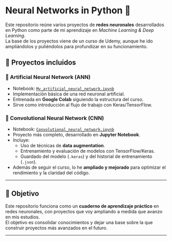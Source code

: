 # Neural Networks in Python 🧠

Este repositorio reúne varios proyectos de **redes neuronales** desarrollados en Python como parte de mi aprendizaje en *Machine Learning & Deep Learning*.  
La base de los proyectos viene de un curso de Udemy, aunque he ido ampliándolos y puliéndolos para profundizar en su funcionamiento.

## 📂 Proyectos incluidos

### 🔹 Artificial Neural Network (ANN)
- Notebook: [`My_artificial_neural_network.ipynb`](./Artificial-Neural-Network/My_artificial_neural_network.ipynb)  
- Implementación básica de una red neuronal artificial.
- Entrenada en **Google Colab** siguiendo la estructura del curso.
- Sirve como introducción al flujo de trabajo con Keras/TensorFlow.

### 🔹 Convolutional Neural Network (CNN)
- Notebook: [`Convolutional_neural_network.ipynb`](./Convolutional-Neural-Network/Convolutional_neural_network.ipynb)  
- Proyecto más completo, desarrollado en **Jupyter Notebook**.  
- Incluye:
  - Uso de técnicas de **data augmentation**.
  - Entrenamiento y evaluación de modelos con TensorFlow/Keras.
  - Guardado del modelo (`.keras`) y del historial de entrenamiento (`.json`).  
- Además de seguir el curso, lo he **ampliado y mejorado** para optimizar el rendimiento y la claridad del código.

---

## 🚀 Objetivo
Este repositorio funciona como un **cuaderno de aprendizaje práctico** en redes neuronales, con proyectos que voy ampliando a medida que avanzo en mis estudios.  
El objetivo es consolidar conocimientos y dejar una base sobre la que construir proyectos más avanzados en el futuro.

---

